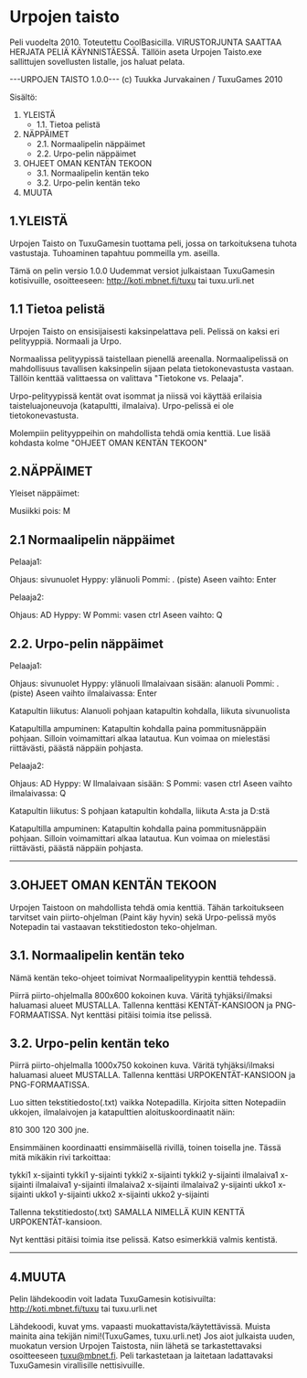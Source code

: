 # Urpojen taisto

Peli vuodelta 2010. Toteutettu CoolBasicilla.
VIRUSTORJUNTA SAATTAA HERJATA PELIÄ KÄYNNISTÄESSÄ. Tällöin aseta Urpojen Taisto.exe sallittujen sovellusten listalle, jos haluat pelata.

---URPOJEN TAISTO 1.0.0---
(c) Tuukka Jurvakainen / TuxuGames 2010 


Sisältö:
1. YLEISTÄ
   - 1.1. Tietoa pelistä
2. NÄPPÄIMET
   - 2.1. Normaalipelin näppäimet
   - 2.2. Urpo-pelin näppäimet
3. OHJEET OMAN KENTÄN TEKOON
   - 3.1. Normaalipelin kentän teko
   - 3.2. Urpo-pelin kentän teko
4. MUUTA


1.YLEISTÄ
--------------------

Urpojen Taisto on TuxuGamesin tuottama peli, jossa
on tarkoituksena tuhota vastustaja.
Tuhoaminen tapahtuu pommeilla ym. aseilla.

Tämä on pelin versio 1.0.0 Uudemmat versiot julkaistaan
TuxuGamesin kotisivuille, osoitteeseen:
http://koti.mbnet.fi/tuxu 
tai
tuxu.urli.net  


1.1 Tietoa pelistä
------------------------

Urpojen Taisto on ensisijaisesti kaksinpelattava peli.
Pelissä on kaksi eri pelityyppiä. Normaali ja Urpo.

Normaalissa pelityypissä taistellaan pienellä areenalla.
Normaalipelissä on mahdollisuus tavallisen kaksinpelin
sijaan pelata tietokonevastusta vastaan. Tällöin
kenttää valittaessa on valittava "Tietokone vs. Pelaaja".

Urpo-pelityypissä kentät ovat isommat ja niissä voi käyttää
erilaisia taisteluajoneuvoja (katapultti, ilmalaiva).
Urpo-pelissä ei ole tietokonevastusta. 

Molempiin pelityyppeihin on mahdollista tehdä omia kenttiä.
Lue lisää kohdasta kolme "OHJEET OMAN KENTÄN TEKOON"
  



2.NÄPPÄIMET
----------------------
Yleiset näppäimet:

Musiikki pois: M



2.1 Normaalipelin näppäimet
-----------------------------

Pelaaja1:

Ohjaus: sivunuolet
Hyppy: ylänuoli 
Pommi: . (piste)
Aseen vaihto: Enter

Pelaaja2:

Ohjaus: AD
Hyppy: W
Pommi: vasen ctrl
Aseen vaihto: Q


2.2. Urpo-pelin näppäimet
----------------------------------------

Pelaaja1:

Ohjaus: sivunuolet
Hyppy: ylänuoli 
Ilmalaivaan sisään: alanuoli
Pommi: . (piste)
Aseen vaihto ilmalaivassa: Enter


Katapultin liikutus: 
Alanuoli pohjaan katapultin kohdalla, liikuta sivunuolista

Katapultilla ampuminen:
Katapultin kohdalla paina  pommitusnäppäin pohjaan.
Silloin voimamittari alkaa latautua.
Kun voimaa on mielestäsi riittävästi, 
päästä näppäin pohjasta.



Pelaaja2:

Ohjaus: AD
Hyppy: W
Ilmalaivaan sisään: S
Pommi: vasen ctrl
Aseen vaihto ilmalaivassa: Q

Katapultin liikutus: 
S pohjaan katapultin kohdalla, liikuta A:sta ja D:stä

Katapultilla ampuminen:
Katapultin kohdalla paina  pommitusnäppäin pohjaan.
Silloin voimamittari alkaa latautua.
Kun voimaa on mielestäsi riittävästi, 
päästä näppäin pohjasta. 

-----------------------------------------------------



3.OHJEET OMAN KENTÄN TEKOON
--------------------------------------

Urpojen Taistoon on mahdollista tehdä omia kenttiä.
Tähän tarkoitukseen tarvitset vain piirto-ohjelman
(Paint käy hyvin) sekä Urpo-pelissä myös Notepadin
tai vastaavan tekstitiedoston teko-ohjelman.



3.1. Normaalipelin kentän teko
---------------------------------------

Nämä kentän teko-ohjeet toimivat 
Normaalipelityypin kenttiä tehdessä.

Piirrä piirto-ohjelmalla 800x600 kokoinen kuva.
Väritä tyhjäksi/ilmaksi haluamasi alueet MUSTALLA.
Tallenna kenttäsi KENTÄT-KANSIOON ja PNG-FORMAATISSA.
Nyt kenttäsi pitäisi toimia itse pelissä.



3.2. Urpo-pelin kentän teko
----------------------------------------

Piirrä piirto-ohjelmalla 1000x750 kokoinen kuva.
Väritä tyhjäksi/ilmaksi haluamasi alueet MUSTALLA.
Tallenna kenttäsi URPOKENTÄT-KANSIOON ja PNG-FORMAATISSA.

Luo sitten tekstitiedosto(.txt) vaikka Notepadilla.
Kirjoita sitten Notepadiin ukkojen, ilmalaivojen ja
katapulttien aloituskoordinaatit  näin:

810
300
120
300
jne.

Ensimmäinen koordinaatti ensimmäisellä rivillä, toinen toisella jne.
Tässä mitä mikäkin rivi tarkoittaa:

tykki1 x-sijainti
tykki1 y-sijainti
tykki2 x-sijainti
tykki2 y-sijainti
ilmalaiva1 x-sijainti
ilmalaiva1 y-sijainti
ilmalaiva2 x-sijainti
ilmalaiva2 y-sijainti
ukko1 x-sijainti
ukko1 y-sijainti
ukko2 x-sijainti
ukko2 y-sijainti

Tallenna tekstitiedosto(.txt) SAMALLA NIMELLÄ KUIN KENTTÄ
URPOKENTÄT-kansioon.

Nyt kenttäsi pitäisi toimia itse pelissä. Katso esimerkkiä valmis
kentistä.

------------------------------------------------------------------


4.MUUTA
----------------------------------------

Pelin lähdekoodin voit ladata TuxuGamesin kotisivuilta:
http://koti.mbnet.fi/tuxu 
tai
tuxu.urli.net  

Lähdekoodi, kuvat yms. vapaasti muokattavista/käytettävissä. 
Muista mainita aina tekijän nimi!(TuxuGames, tuxu.urli.net)
Jos aiot julkaista uuden, muokatun version Urpojen Taistosta, 
niin lähetä se tarkastettavaksi osoitteeseen tuxu@mbnet.fi. 
Peli tarkastetaan ja laitetaan ladattavaksi TuxuGamesin virallisille 
nettisivuille.
 
 
